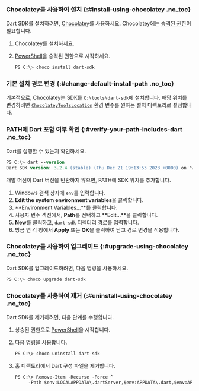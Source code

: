 
### Chocolatey를 사용하여 설치 {:#install-using-chocolatey .no_toc}

Dart SDK를 설치하려면, [Chocolatey][Chocolatey]를 사용하세요. 
Chocolatey에는 [승격된 권한][elevated permissions]이 필요합니다.

1. Chocolatey를 설치하세요.

1. [PowerShell][]을 승격된 권한으로 시작하세요.

   ```ps
   PS C:\> choco install dart-sdk
   ```

### 기본 설치 경로 변경 {:#change-default-install-path .no_toc}

기본적으로, Chocolatey는 SDK를 `C:\tools\dart-sdk`에 설치합니다. 
해당 위치를 변경하려면 [`ChocolateyToolsLocation`][] 환경 변수를 원하는 설치 디렉토리로 설정합니다.

### PATH에 Dart 포함 여부 확인 {:#verify-your-path-includes-dart .no_toc}

Dart를 실행할 수 있는지 확인하세요.

```ps
PS C:\> dart --version
Dart SDK version: 3.2.4 (stable) (Thu Dec 21 19:13:53 2023 +0000) on "win_x64"
```

개발 머신이 Dart 버전을 반환하지 않으면, PATH에 SDK 위치를 추가합니다.

1. Windows 검색 상자에 `env`를 입력합니다.
2. **Edit the system environment variables**을 클릭합니다.
3. **Environment Variables...**를 클릭합니다.
4. 사용자 변수 섹션에서, **Path**를 선택하고 **Edit...**을 클릭합니다.
5. **New**를 클릭하고, `dart-sdk` 디렉터리 경로를 입력합니다.
6. 방금 연 각 창에서 **Apply** 또는 **OK**을 클릭하여 닫고 경로 변경을 적용합니다.

### Chocolatey를 사용하여 업그레이드 {:#upgrade-using-chocolatey .no_toc}

Dart SDK를 업그레이드하려면, 다음 명령을 사용하세요.

```ps
PS C:\> choco upgrade dart-sdk
```

### Chocolatey를 사용하여 제거 {:#uninstall-using-chocolatey .no_toc}

Dart SDK를 제거하려면, 다음 단계를 수행합니다.

1. 상승된 권한으로 [PowerShell][]을 시작합니다.

1. 다음 명령을 사용합니다.

   ```ps
   PS C:\> choco uninstall dart-sdk
   ```

1. 홈 디렉토리에서 Dart 구성 파일을 제거합니다.

   ```ps
   PS C:\> Remove-Item -Recurse -Force ^
        -Path $env:LOCALAPPDATA\.dartServer,$env:APPDATA\.dart,$env:APPDATA\.dart-tool
   ```

[elevated permissions]: https://www.thewindowsclub.com/elevated-privileges-windows
[PowerShell]: https://www.thewindowsclub.com/how-to-open-an-elevated-powershell-prompt-in-windows-10
[Chocolatey]: https://chocolatey.org
[`ChocolateyToolsLocation`]: https://stackoverflow.com/questions/19752533/how-do-i-set-chocolatey-to-install-applications-onto-another-drive/68314437#68314437
